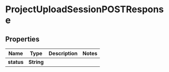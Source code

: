 

# ProjectUploadSessionPOSTResponse

## Properties

Name | Type | Description | Notes
------------ | ------------- | ------------- | -------------
**status** | **String** |  | 



